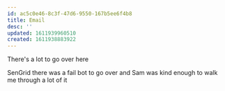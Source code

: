 ```yaml
---
id: ac5c0e46-8c3f-47d6-9550-167b5ee6f4b8
title: Email
desc: ''
updated: 1611939960510
created: 1611938883922
---
```


There's a lot to go over here

SenGrid there was a fail bot to go over and Sam was kind enough to
walk me through a lot of it

